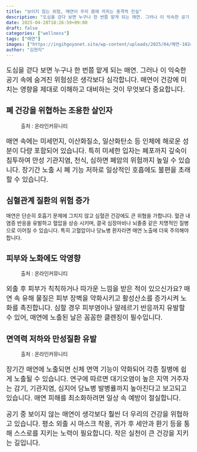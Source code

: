 ```yaml
---
title: "보이지 않는 위험, 매연이 우리 몸에 끼치는 충격적 진실"
description: "도심을 걷다 보면 누구나 한 번쯤 맡게 되는 매연. 그러나 이 익숙한 공기 속에 숨겨진 위험성은 생각보다 심각합니다. 매연이 건강에 미치는 영향을 제대로 이해하고 대비하는 것이 무엇보다 중요합니다."
date: 2025-04-28T18:26:59+09:00
draft: false
categories: ["wellness"]
tags: ["매연"]
images: ["https://ingihgoyonet.site/wp-content/uploads/2025/04/매연-1024x683.png", "https://ingihgoyonet.site/wp-content/uploads/2025/04/피부따가움-1024x683.png", "https://ingihgoyonet.site/wp-content/uploads/2025/04/기침-1024x683.png"]
author: "김현지"
---
```


<p style="font-size:18px">도심을 걷다 보면 누구나 한 번쯤 맡게 되는 매연. 그러나 이 익숙한 공기 속에 숨겨진 위험성은 생각보다 심각합니다. 매연이 건강에 미치는 영향을 제대로 이해하고 대비하는 것이 무엇보다 중요합니다.</p> <h2 >폐 건강을 위협하는 조용한 살인자</h2> <figure ><img src="https://ingihgoyonet.site/wp-content/uploads/2025/04/매연-1024x683.png" alt="" style="aspect-ratio:16/9;object-fit:cover"/><figcaption >출처 : 온라인커뮤니티</figcaption></figure> <p style="font-size:18px">매연 속에는 미세먼지, 이산화질소, 일산화탄소 등 인체에 해로운 성분이 다량 포함되어 있습니다. 특히 미세한 입자는 폐포까지 깊숙이 침투하여 만성 기관지염, 천식, 심하면 폐암의 위험까지 높일 수 있습니다. 장기간 노출 시 폐 기능 저하로 일상적인 호흡에도 불편을 초래할 수 있습니다.</p> <h2 >심혈관계 질환의 위험 증가</h2> <p>매연은 단순히 호흡기 문제에 그치지 않고 심혈관 건강에도 큰 위협을 가합니다. 혈관 내 염증 반응을 유발하고 혈압을 상승 시키며, 결국 심장마비나 뇌졸중 같은 치명적인 질병으로 이어질 수 있습니다. 특히 고혈압이나 당뇨병 환자라면 매연 노출에 더욱 주의해야 합니다.</p> <h2 >피부와 노화에도 악영향</h2> <figure ><img src="https://ingihgoyonet.site/wp-content/uploads/2025/04/피부따가움-1024x683.png" alt="" style="aspect-ratio:16/9;object-fit:cover"/><figcaption >출처 : 온라인커뮤니티</figcaption></figure> <p style="font-size:18px">외출 후 피부가 칙칙하거나 따가운 느낌을 받은 적이 있으신가요? 매연 속 유해 물질은 피부 장벽을 약화시키고 활성산소를 증가시켜 노화를 촉진합니다. 심할 경우 피부염이나 알레르기 반응까지 유발할 수 있어, 매연에 노출된 날은 꼼꼼한 클렌징이 필수입니다.</p> <h2 >면역력 저하와 만성질환 유발</h2> <figure ><img src="https://ingihgoyonet.site/wp-content/uploads/2025/04/기침-1024x683.png" alt="" style="aspect-ratio:16/9;object-fit:cover"/><figcaption >출처 : 온라인커뮤니티</figcaption></figure> <p style="font-size:18px">장기간 매연에 노출되면 신체 면역 기능이 약화되어 각종 질병에 쉽게 노출될 수 있습니다. 연구에 따르면 대기오염이 높은 지역 거주자는 감기, 기관지염, 심지어 당뇨병 발병률까지 높아진다고 보고되고 있습니다. 매연 피해를 최소화하려면 일상 속 예방이 절실합니다.</p> <p style="font-size:18px">공기 중 보이지 않는 매연이 생각보다 훨씬 더 우리의 건강을 위협하고 있습니다. 평소 외출 시 마스크 착용, 귀가 후 세안과 환기 등을 통해 스스로를 지키는 노력이 필요합니다. 작은 실천이 큰 건강을 지키는 길입니다.</p>